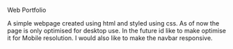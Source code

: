 Web Portfolio

A simple webpage created using html and styled using css. As of now the page is only optimised for desktop use. In the future id like to make optimise it for Mobile resolution.
I would also like to make the navbar responsive.
